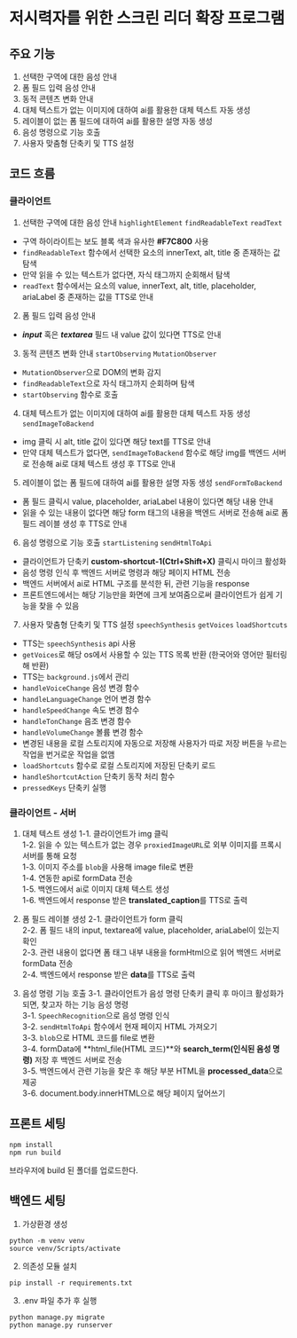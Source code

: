 # 저시력자를 위한 스크린 리더 확장 프로그램

## 주요 기능

1. 선택한 구역에 대한 음성 안내
2. 폼 필드 입력 음성 안내
3. 동적 콘텐츠 변화 안내
4. 대체 텍스트가 없는 이미지에 대하여 ai를 활용한 대체 텍스트 자동 생성
5. 레이블이 없는 폼 필드에 대하여 ai를 활용한 설명 자동 생성
6. 음성 명령으로 기능 호출
7. 사용자 맞춤형 단축키 및 TTS 설정

## 코드 흐름

### 클라이언트

1. 선택한 구역에 대한 음성 안내 `highlightElement` `findReadableText` `readText`

- 구역 하이라이트는 보도 블록 색과 유사한 **#F7C800** 사용
- `findReadableText` 함수에서 선택한 요소의 innerText, alt, title 중 존재하는 값 탐색
- 만약 읽을 수 있는 텍스트가 없다면, 자식 태그까지 순회해서 탐색
- `readText` 함수에서는 요소의 value, innerText, alt, title, placeholder, ariaLabel 중 존재하는 값을 TTS로 안내 <br/>

2. 폼 필드 입력 음성 안내

- **_input_** 혹은 **_textarea_** 필드 내 value 값이 있다면 TTS로 안내

3. 동적 콘텐츠 변화 안내 `startObserving` `MutationObserver`

- `MutationObserver`으로 DOM의 변화 감지
- `findReadableText`으로 자식 태그까지 순회하며 탐색
- `startObserving` 함수로 호출

4. 대체 텍스트가 없는 이미지에 대하여 ai를 활용한 대체 텍스트 자동 생성 `sendImageToBackend`

- img 클릭 시 alt, title 값이 있다면 해당 text를 TTS로 안내
- 만약 대체 텍스트가 없다면, `sendImageToBackend` 함수로 해당 img를 백엔드 서버로 전송해 ai로 대체 텍스트 생성 후 TTS로 안내

5. 레이블이 없는 폼 필드에 대하여 ai를 활용한 설명 자동 생성 `sendFormToBackend`

- 폼 필드 클릭시 value, placeholder, ariaLabel 내용이 있다면 해당 내용 안내
- 읽을 수 있는 내용이 없다면 해당 form 태그의 내용을 백엔드 서버로 전송해 ai로 폼 필드 레이블 생성 후 TTS로 안내

6. 음성 명령으로 기능 호출 `startListening` `sendHtmlToApi`

- 클라이언트가 단축키 **custom-shortcut-1(Ctrl+Shift+X)** 클릭시 마이크 활성화
- 음성 명령 인식 후 백엔드 서버로 명령과 해당 페이지 HTML 전송
- 백엔드 서버에서 ai로 HTML 구조를 분석한 뒤, 관련 기능을 response
- 프론트엔드에서는 해당 기능만을 화면에 크게 보여줌으로써 클라이언트가 쉽게 기능을 찾을 수 있음

7. 사용자 맞춤형 단축키 및 TTS 설정 `speechSynthesis` `getVoices` `loadShortcuts`

- TTS는 `speechSynthesis` api 사용
- `getVoices`로 해당 os에서 사용할 수 있는 TTS 목록 반환 (한국어와 영어만 필터링 해 반환)
- TTS는 `background.js`에서 관리
- `handleVoiceChange` 음성 변경 함수
- `handleLanguageChange` 언어 변경 함수
- `handleSpeedChange` 속도 변경 함수
- `handleTonChange` 음조 변경 함수
- `handleVolumeChange` 볼륨 변경 함수
- 변경된 내용을 로컬 스토리지에 자동으로 저장해 사용자가 따로 저장 버튼을 누르는 작업을 번거로운 작업을 없앰
  <br/>
- `loadShortcuts` 함수로 로컬 스토리지에 저장된 단축키 로드
- `handleShortcutAction` 단축키 동작 처리 함수
- `pressedKeys` 단축키 실행

### 클라이언트 - 서버

1. 대체 텍스트 생성
   1-1. 클라이언트가 img 클릭<br/>
   1-2. 읽을 수 있는 텍스트가 없는 경우 `proxiedImageURL`로 외부 이미지를 프록시 서버를 통해 요청<br/>
   1-3. 이미지 주소를 `blob`을 사용해 image file로 변환<br/>
   1-4. 연동한 api로 formData 전송<br/>
   1-5. 백엔드에서 ai로 이미지 대체 텍스트 생성<br/>
   1-6. 백엔드에서 response 받은 **translated_caption**를 TTS로 출력<br/>

2. 폼 필드 레이블 생성
   2-1. 클라이언트가 form 클릭<br/>
   2-2. 폼 필드 내의 input, textarea에 value, placeholder, ariaLabel이 있는지 확인<br/>
   2-3. 관련 내용이 없다면 폼 태그 내부 내용을 formHtml으로 읽어 백엔드 서버로 formData 전송<br/>
   2-4. 백엔드에서 response 받은 **data**를 TTS로 출력<br/>

3. 음성 명령 기능 호출
   3-1. 클라이언트가 음성 명령 단축키 클릭 후 마이크 활성화가 되면, 찾고자 하는 기능 음성 명령<br/>
   3-1. `SpeechRecognition`으로 음성 명령 인식<br/>
   3-2. `sendHtmlToApi` 함수에서 현재 페이지 HTML 가져오기<br/>
   3-3. `blob`으로 HTML 코드를 file로 변환<br/>
   3-4. formData에 **html_file(HTML 코드)**와 **search_term(인식된 음성 명령)** 저장 후 백엔드 서버로 전송<br/>
   3-5. 백엔드에서 관련 기능을 찾은 후 해당 부분 HTML을 **processed_data**으로 제공<br/>
   3-6. document.body.innerHTML으로 해당 페이지 덮어쓰기<br/>

## 프론트 세팅

```commandline
npm install
npm run build
```

브라우저에 build 된 폴더를 업로드한다.

## 백엔드 세팅

1. 가상환경 생성

```commandline
python -m venv venv
source venv/Scripts/activate
```

2. 의존성 모듈 설치

```commandline
pip install -r requirements.txt
```

3. .env 파일 추가 후 실행

```commandline
python manage.py migrate
python manage.py runserver
```
